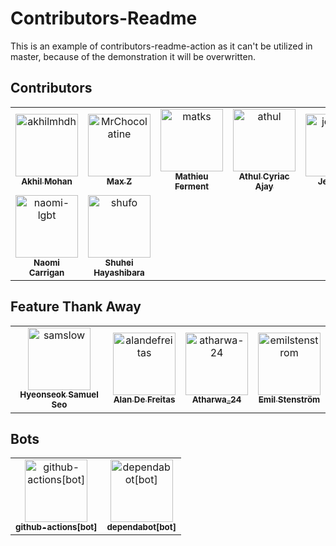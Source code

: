 # Contributors-Readme

This is an example of contributors-readme-action as it can't be utilized in master, because of the demonstration it will be overwritten.

## Contributors

<!-- readme: contributors/- -start -->
<table>
<tr>
    <td align="center">
        <a href="https://github.com/akhilmhdh">
            <img src="https://avatars.githubusercontent.com/u/31166322?v=4" width="100;" alt="akhilmhdh"/>
            <br />
            <sub><b>Akhil Mohan</b></sub>
        </a>
    </td>
    <td align="center">
        <a href="https://github.com/MrChocolatine">
            <img src="https://avatars.githubusercontent.com/u/47531779?v=4" width="100;" alt="MrChocolatine"/>
            <br />
            <sub><b>Max Z</b></sub>
        </a>
    </td>
    <td align="center">
        <a href="https://github.com/matks">
            <img src="https://avatars.githubusercontent.com/u/3830050?v=4" width="100;" alt="matks"/>
            <br />
            <sub><b>Mathieu Ferment</b></sub>
        </a>
    </td>
    <td align="center">
        <a href="https://github.com/athul">
            <img src="https://avatars.githubusercontent.com/u/40897573?v=4" width="100;" alt="athul"/>
            <br />
            <sub><b>Athul Cyriac Ajay</b></sub>
        </a>
    </td>
    <td align="center">
        <a href="https://github.com/jessebot">
            <img src="https://avatars.githubusercontent.com/u/2389292?v=4" width="100;" alt="jessebot"/>
            <br />
            <sub><b>JesseBot</b></sub>
        </a>
    </td>
    <td align="center">
        <a href="https://github.com/kachick">
            <img src="https://avatars.githubusercontent.com/u/1180335?v=4" width="100;" alt="kachick"/>
            <br />
            <sub><b>Kenichi Kamiya</b></sub>
        </a>
    </td></tr>
<tr>
    <td align="center">
        <a href="https://github.com/naomi-lgbt">
            <img src="https://avatars.githubusercontent.com/u/63889819?v=4" width="100;" alt="naomi-lgbt"/>
            <br />
            <sub><b>Naomi Carrigan</b></sub>
        </a>
    </td>
    <td align="center">
        <a href="https://github.com/shufo">
            <img src="https://avatars.githubusercontent.com/u/1641039?v=4" width="100;" alt="shufo"/>
            <br />
            <sub><b>Shuhei Hayashibara</b></sub>
        </a>
    </td></tr>
</table>
<!-- readme: contributors -end -->

## Feature Thank Away

<!-- readme: samslow,alandefreitas,atharwa-24,EmilStenstrom -start -->
<table>
<tr>
    <td align="center">
        <a href="https://github.com/samslow">
            <img src="https://avatars1.githubusercontent.com/u/26738367?v=4" width="100;" alt="samslow"/>
            <br />
            <sub><b>Hyeonseok Samuel Seo</b></sub>
        </a>
    </td>
    <td align="center">
        <a href="https://github.com/alandefreitas">
            <img src="https://avatars0.githubusercontent.com/u/5369819?v=4" width="100;" alt="alandefreitas"/>
            <br />
            <sub><b>Alan De Freitas</b></sub>
        </a>
    </td>
    <td align="center">
        <a href="https://github.com/atharwa-24">
            <img src="https://avatars0.githubusercontent.com/u/54115798?v=4" width="100;" alt="atharwa-24"/>
            <br />
            <sub><b>Atharwa_24</b></sub>
        </a>
    </td>
    <td align="center">
        <a href="https://github.com/emilstenstrom">
            <img src="https://avatars.githubusercontent.com/u/224130?v=4" width="100;" alt="emilstenstrom"/>
            <br />
            <sub><b>Emil Stenström</b></sub>
        </a>
    </td></tr>
</table>
<!-- readme: samslow,alandefreitas,atharwa-24,EmilStenstrom -end -->

## Bots

<!-- readme: bots -start -->
<table>
<tr>
    <td align="center">
        <a href="https://github.com/github-actions[bot]">
            <img src="https://avatars.githubusercontent.com/in/15368?v=4" width="100;" alt="github-actions[bot]"/>
            <br />
            <sub><b>github-actions[bot]</b></sub>
        </a>
    </td>
    <td align="center">
        <a href="https://github.com/dependabot[bot]">
            <img src="https://avatars.githubusercontent.com/in/29110?v=4" width="100;" alt="dependabot[bot]"/>
            <br />
            <sub><b>dependabot[bot]</b></sub>
        </a>
    </td></tr>
</table>
<!-- readme: bots -end -->
